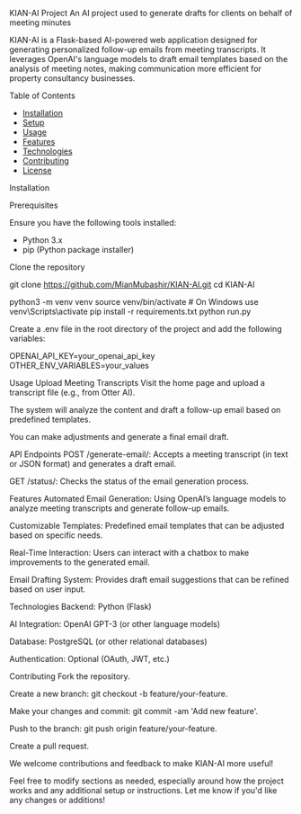KIAN-AI Project
An AI project used to generate drafts for clients on behalf of meeting minutes


KIAN-AI is a Flask-based AI-powered web application designed for generating personalized follow-up emails from meeting transcripts. It leverages OpenAI's language models to draft email templates based on the analysis of meeting notes, making communication more efficient for property consultancy businesses.

Table of Contents

- [Installation](#installation)
- [Setup](#setup)
- [Usage](#usage)
- [Features](#features)
- [Technologies](#technologies)
- [Contributing](#contributing)
- [License](#license)

Installation

Prerequisites

Ensure you have the following tools installed:

- Python 3.x
- pip (Python package installer)

Clone the repository

git clone https://github.com/MianMubashir/KIAN-AI.git
cd KIAN-AI

python3 -m venv venv
source venv/bin/activate  # On Windows use venv\Scripts\activate
pip install -r requirements.txt
python run.py

Create a .env file in the root directory of the project and add the following variables:

OPENAI_API_KEY=your_openai_api_key
OTHER_ENV_VARIABLES=your_values

Usage
Upload Meeting Transcripts
Visit the home page and upload a transcript file (e.g., from Otter AI).

The system will analyze the content and draft a follow-up email based on predefined templates.

You can make adjustments and generate a final email draft.

API Endpoints
POST /generate-email/: Accepts a meeting transcript (in text or JSON format) and generates a draft email.

GET /status/: Checks the status of the email generation process.

Features
Automated Email Generation: Using OpenAI’s language models to analyze meeting transcripts and generate follow-up emails.

Customizable Templates: Predefined email templates that can be adjusted based on specific needs.

Real-Time Interaction: Users can interact with a chatbox to make improvements to the generated email.

Email Drafting System: Provides draft email suggestions that can be refined based on user input.

Technologies
Backend: Python (Flask)

AI Integration: OpenAI GPT-3 (or other language models)

Database: PostgreSQL (or other relational databases)

Authentication: Optional (OAuth, JWT, etc.)

Contributing
Fork the repository.

Create a new branch: git checkout -b feature/your-feature.

Make your changes and commit: git commit -am 'Add new feature'.

Push to the branch: git push origin feature/your-feature.

Create a pull request.

We welcome contributions and feedback to make KIAN-AI more useful!


Feel free to modify sections as needed, especially around how the project works and any additional setup or instructions. Let me know if you'd like any changes or additions!

